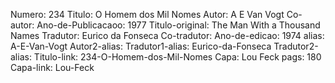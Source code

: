 Numero: 234
Titulo: O Homem dos Mil Nomes
Autor: A E Van Vogt
Co-autor: 
Ano-de-Publicacaoo: 1977
Titulo-original: The Man With a Thousand Names
Tradutor: Eurico da Fonseca
Co-tradutor: 
Ano-de-edicao: 1974
alias: A-E-Van-Vogt
Autor2-alias: 
Tradutor1-alias: Eurico-da-Fonseca
Tradutor2-alias: 
Titulo-link: 234-O-Homem-dos-Mil-Nomes
Capa: Lou Feck
pags: 180
Capa-link: Lou-Feck